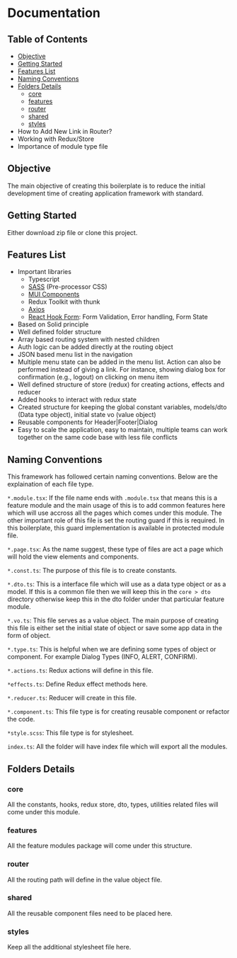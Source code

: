 # Documentation

## Table of Contents

- [Objective](#objective)
- [Getting Started](#getting-started)
- [Features List](#features-list)
- [Naming Conventions](#naming-conventions)
- [Folders Details](#folders-details)
  - [core](#core)
  - [features](#features)
  - [router](#router)
  - [shared](#shared)
  - [styles](#styles)
- How to Add New Link in Router?
- Working with Redux/Store
- Importance of module type file


## Objective

The main objective of creating this boilerplate is to reduce the initial development time of creating application framework with standard.


## Getting Started

Either download zip file or clone this project.

## Features List

- Important libraries
    - Typescript
    - [SASS](https://sass-lang.com/documentation/syntax/) (Pre-processor CSS)
    - [MUI Components](https://mui.com/material-ui/all-components/)
    - Redux Toolkit with thunk
    - [Axios](https://axios-http.com/docs/intro)
    - [React Hook Form](https://react-hook-form.com/): Form Validation, Error handling, Form State
- Based on Solid principle
- Well defined folder structure
- Array based routing system with nested children
- Auth logic can be added directly at the routing object
- JSON based menu list in the navigation
- Multiple menu state can be added in the menu list. Action can also be performed instead of giving a link. For instance, showing dialog box for confirmation (e.g., logout) on clicking on menu item
- Well defined structure of store (redux) for creating actions, effects and reducer
- Added hooks to interact with redux state
- Created structure for keeping the global constant variables, models/dto (Data type object), initial state vo (value object)
- Reusable components for Header|Footer|Dialog
- Easy to scale the application, easy to maintain, multiple teams can work together on the same code base with less file conflicts

## Naming Conventions

This framework has followed certain naming conventions. Below are the explaination of each file type.

`*.module.tsx`: If the file name ends with `.module.tsx` that means this is a feature module and the main usage of this is to add common features here which will use accross all the pages which comes under this module. The other important role of this file is set the routing guard if this is required. In this boilerplate, this guard implementation is available in protected module file.

`*.page.tsx`: As the name suggest, these type of files are act a page which will hold the view elements and components.

`*.const.ts`: The purpose of this file is to create constants.

`*.dto.ts`: This is a interface file which will use as a data type object or as a model. If this is a common file then we will keep this in the `core > dto` directory otherwise keep this in the dto folder under that particular feature module.

`*.vo.ts`: This file serves as a value object. The main purpose of creating this file is either set the initial state of object or save some app data in the form of object.

`*.type.ts`: This is helpful when we are defining some types of object or component. For example Dialog Types (INFO, ALERT, CONFIRM).

`*.actions.ts`: Redux actions will define in this file.

`*effects.ts`: Define Redux effect methods here.

`*.reducer.ts`: Reducer will create in this file.

`*.component.ts`: This file type is for creating reusable component or refactor the code.

`*style.scss`: This file type is for stylesheet.

`index.ts`: All the folder will have index file which will export all the modules.

## Folders Details

### core

All the constants, hooks, redux store, dto, types, utilities related files will come under this module.

### features

All the feature modules package will come under this structure.

### router

All the routing path will define in the value object file.

### shared

All the reusable component files need to be placed here.

### styles

Keep all the additional stylesheet file here.